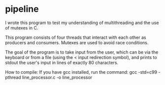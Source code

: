 # pipeline

I wrote this program to test my understanding of multithreading and the use of mutexes in C.

This program consists of four threads that interact with each other as producers and consumers. Mutexes are used to avoid race conditions.

The goal of the program is to take input from the user, which can be via the keyboard or from a file (using the < input redirection symbol),
and prints to stdout the user's input in lines of exactly 80 characters.

How to compile:
If you have gcc installed, run the command: gcc -std=c99 -pthread line_processor.c -o line_processor
